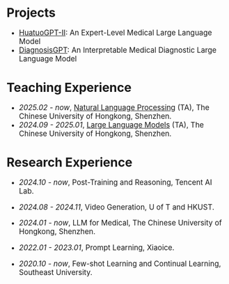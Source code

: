 # Projects

<div class='paper-box-text' style="font-size: larger;" markdown="1">

- [HuatuoGPT-II](https://v2.huatuogpt.cn/): An Expert-Level Medical Large Language Model
- [DiagnosisGPT](https://diagnosis.huatuogpt.cn/): An Interpretable Medical Diagnostic Large Language Model


</div>

# Teaching Experience

<div class='paper-box-text' style="font-size: larger;" markdown="1">

- *2025.02 - now*, [Natural Language Processing](https://nlp-course-cuhksz.github.io/) (TA), The Chinese University of Hongkong, Shenzhen.
- *2024.09 - 2025.01*, [Large Language Models](https://llm-course.github.io/) (TA), The Chinese University of Hongkong, Shenzhen.

</div>

# Research Experience 

<div class='paper-box-text' style="font-size: larger;" markdown="1">

- *2024.10 - now*, Post-Training and Reasoning, Tencent AI Lab.

- *2024.08 - 2024.11*, Video Generation, U of T and HKUST.

- *2024.01 - now*, LLM for Medical, The Chinese University of Hongkong, Shenzhen.

- *2022.01 - 2023.01*, Prompt Learning, Xiaoice.

- *2020.10 - now*, Few-shot Learning and Continual Learning, Southeast University.
</div>


